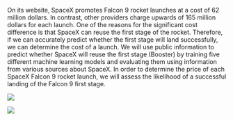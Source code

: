 On its website, SpaceX promotes Falcon 9 rocket launches at a cost of 62 million dollars. In contrast,
other providers charge upwards of 165 million dollars for each launch. One of the reasons for the
significant cost difference is that SpaceX can reuse the first stage of the rocket. Therefore, if we can
accurately predict whether the first stage will land successfully, we can determine the cost of a
launch.
We will use public information to predict whether SpaceX will reuse the first stage (Booster) by
training five different machine learning models and evaluating them using information from various
sources about SpaceX.
In order to determine the price of each SpaceX Falcon 9 rocket launch, we will assess the likelihood
of a successful landing of the Falcon 9 first stage.

![](https://cf-courses-data.s3.us.cloud-object-storage.appdomain.cloud/IBMDeveloperSkillsNetwork-DS0701EN-SkillsNetwork/api/Images/landing\_1.gif)

![](https://cf-courses-data.s3.us.cloud-object-storage.appdomain.cloud/IBMDeveloperSkillsNetwork-DS0701EN-SkillsNetwork/api/Images/crash.gif)

